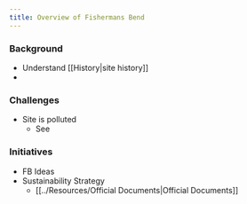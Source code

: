 ```yaml
---
title: Overview of Fishermans Bend
---
```


### Background

- Understand [[History|site history]]
- 
### Challenges

- Site is polluted
	- See 

### Initiatives

- FB Ideas
- Sustainability Strategy
	- [[../Resources/Official Documents|Official Documents]]
